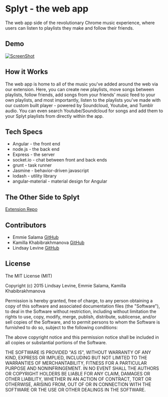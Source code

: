 Splyt - the web app
================

The web app side of the revolutionary Chrome music experience, where users can listen to playlists they make and follow their friends.

## Demo

[![ScreenShot](http://puu.sh/g1yqq/3034a266e5.png)](http://youtu.be/Q1AfK59BCjU)

## How it Works

The web app is home to all of the music you've added around the web via our extension. Here, you can create new playlists, move songs between playlists, follow friends, add songs from your friends' music feed to your own playlists, and most importantly, listen to the playlists you've made with our custom built player - powered by Soundcloud, Youtube, and Tumblr audio. You can even search Youtube/Soundcloud for songs and add them to your Splyt playlists from directly within the app.

## Tech Specs

* Angular - the front end
* node.js - the back end
* Express - the server
* socket.io - chat between front and back ends
* grunt - task runner
* Jasmine - behavior-driven javascript
* lodash - utility library
* angular-material - material design for Angular

## The Other Side to Splyt
[Extension Repo](https://github.com/lindslev/splyt-extension)

## Contributors

* Emmie Salama [GitHub](https://github.com/es1831)
* Kamilla Khabibrakhmanova [GitHub](https://github.com/KamillaKhabibrakhmanova)
* Lindsay Levine [GitHub](https://github.com/lindslev)

## License

The MIT License (MIT)

Copyright (c) 2015 Lindsay Levine, Emmie Salama, Kamilla Khabibrakhmanova

Permission is hereby granted, free of charge, to any person obtaining a copy
of this software and associated documentation files (the "Software"), to deal
in the Software without restriction, including without limitation the rights
to use, copy, modify, merge, publish, distribute, sublicense, and/or sell
copies of the Software, and to permit persons to whom the Software is
furnished to do so, subject to the following conditions:

The above copyright notice and this permission notice shall be included in
all copies or substantial portions of the Software.

THE SOFTWARE IS PROVIDED "AS IS", WITHOUT WARRANTY OF ANY KIND, EXPRESS OR
IMPLIED, INCLUDING BUT NOT LIMITED TO THE WARRANTIES OF MERCHANTABILITY,
FITNESS FOR A PARTICULAR PURPOSE AND NONINFRINGEMENT. IN NO EVENT SHALL THE
AUTHORS OR COPYRIGHT HOLDERS BE LIABLE FOR ANY CLAIM, DAMAGES OR OTHER
LIABILITY, WHETHER IN AN ACTION OF CONTRACT, TORT OR OTHERWISE, ARISING FROM,
OUT OF OR IN CONNECTION WITH THE SOFTWARE OR THE USE OR OTHER DEALINGS IN
THE SOFTWARE.
